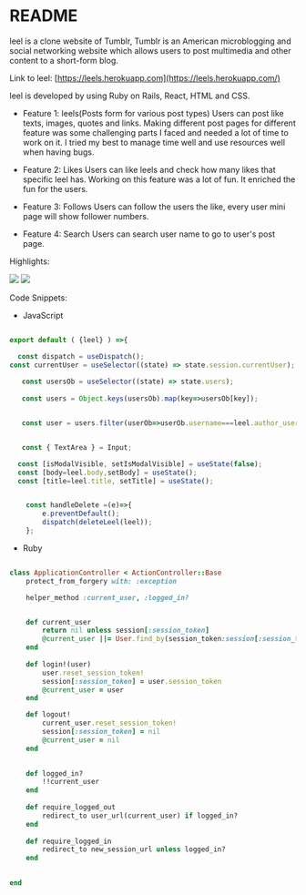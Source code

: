 # README

leel is a clone website of Tumblr, Tumblr is an American microblogging and social networking website which allows users to post multimedia and other content to a short-form blog.

Link to leel: [https://leels.herokuapp.com](https://leels.herokuapp.com/)

leel is developed by using Ruby on Rails, React, HTML and CSS.

* Feature 1: leels(Posts form for various post types)
  Users can post like texts, images, quotes and links. Making different post pages for different feature was some challenging parts I faced and needed a lot of time to work on it. I tried my best to manage time well and use resources well when having bugs.

* Feature 2: Likes
  Users can like leels and check how many likes that specific leel has. Working on this feature was a lot of fun. It enriched the fun for the users.
  
* Feature 3: Follows
  Users can follow the users the like, every user mini page will show follower numbers.
  
* Feature 4: Search
  Users can search user name to go to user's post page.

Highlights:

<img src="https://app-leel-pro.s3.us-west-1.amazonaws.com/Screen+Shot+2021-07-16+at+6.26.58+AM.png"/>

<img src="https://app-leel-pro.s3.us-west-1.amazonaws.com/Screen+Shot+2021-07-16+at+6.27.51+AM.png"/>

Code Snippets:

* JavaScript

```JavaScript

export default ( {leel} ) =>{

  const dispatch = useDispatch();
const currentUser = useSelector((state) => state.session.currentUser);
  
   const usersOb = useSelector((state) => state.users);
    
   const users = Object.keys(usersOb).map(key=>usersOb[key]);


   const user = users.filter(userOb=>userOb.username===leel.author_username)[0];


   const { TextArea } = Input;

  const [isModalVisible, setIsModalVisible] = useState(false);
  const [body=leel.body,setBody] = useState();
  const [title=leel.title, setTitle] = useState();


    const handleDelete =(e)=>{
        e.preventDefault();
        dispatch(deleteLeel(leel));
    };
```
     
* Ruby

```Ruby

class ApplicationController < ActionController::Base
    protect_from_forgery with: :exception

    helper_method :current_user, :logged_in?


    def current_user
        return nil unless session[:session_token]
        @current_user ||= User.find_by(session_token:session[:session_token])
    end
    
    def login!(user)
        user.reset_session_token!
        session[:session_token] = user.session_token
        @current_user = user
    end

    def logout!
        current_user.reset_session_token!
        session[:session_token] = nil
        @current_user = nil
    end

        
    def logged_in?
        !!current_user
    end
        
    def require_logged_out
        redirect_to user_url(current_user) if logged_in?
    end
        
    def require_logged_in
        redirect_to new_session_url unless logged_in?
    end
  

end
```
